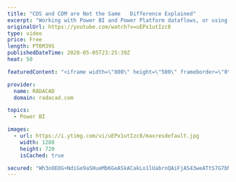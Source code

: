 ```yaml
---
title: "CDS and CDM are Not the Same   Difference Explained"
excerpt: "Working with Power BI and Power Platform dataflows, or using Dynamics in general, might cause you to hear one of these two CDS (Common Data Services), or CDM (Common Data Model). Often there is a misconception about these two, and many people think they are the same. In this video, I’ll explain the difference"
originalUrl: https://youtube.com/watch?v=uEPx1utIzc8
type: video
price: Free
length: PT6M39S
publishedDateTime: 2020-05-05T23:25:39Z
heat: 50

featuredContent: "<iframe width=\"800\" height=\"500\" frameborder=\"0\" src=\"https://www.youtube.com/embed/uEPx1utIzc8\" allow=\"accelerometer; autoplay; encrypted-media; gyroscope; picture-in-picture\" allowfullscreen></iframe>"

provider:
  name: RADACAD
  domain: radacad.com

topics:
  - Power BI

images:
  - url: https://i.ytimg.com/vi/uEPx1utIzc8/maxresdefault.jpg
    width: 1280
    height: 720
    isCached: true

secured: "Wh3oOEOG+NdiGe9aSHueMb6GeASkACakLo1lUabrnQAiFjAS43weATtS7G7bM8SNEDXNG5ZwrwoswshiBAO8bZRtmJpOrSt6S7Fqr9TOh0Lh7PStbaIDOUwA5QRjTicsGZkVPqPTH7oAb5ugrBKLRjaxTRTokgeI414u/9YtpfnZVGnMKi06DApgLaP5swH7Am5v04C1HTwVY2uvJPM3cShwqCL+vkvvLIE5e3Y7y4QhidUQYN/qIIscUr0hWaJPj8tyJEX9BNvZ6Bs5fqMU0mXm/RIHUwvZHB2Yq+zR0OaCLjCyYkM7Dyd3+W5e81jo1hYP8cFHYbkBvgvdNJV++KKWDS3OFUgt6yyb67u28KaXLvBUOgEr41+04e+PfXsTV+QezgfmAs8yZgTeI4k1jcdw8cS5PURmHeeLNv+RXNs=;V/s1SprDdfavvk/I1AoaVw=="
---
```



